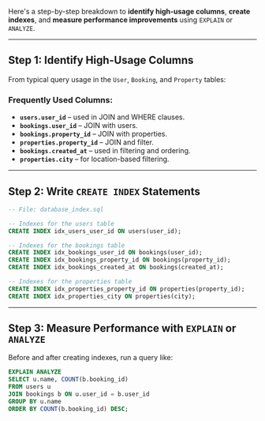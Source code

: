 Here's a step-by-step breakdown to **identify high-usage columns**, **create indexes**, and **measure performance improvements** using `EXPLAIN` or `ANALYZE`.

---

## Step 1: Identify High-Usage Columns

From typical query usage in the `User`, `Booking`, and `Property` tables:

### Frequently Used Columns:

* **`users.user_id`** – used in JOIN and WHERE clauses.
* **`bookings.user_id`** – JOIN with users.
* **`bookings.property_id`** – JOIN with properties.
* **`properties.property_id`** – JOIN and filter.
* **`bookings.created_at`** – used in filtering and ordering.
* **`properties.city`** – for location-based filtering.

---

## Step 2: Write `CREATE INDEX` Statements

```sql
-- File: database_index.sql

-- Indexes for the users table
CREATE INDEX idx_users_user_id ON users(user_id);

-- Indexes for the bookings table
CREATE INDEX idx_bookings_user_id ON bookings(user_id);
CREATE INDEX idx_bookings_property_id ON bookings(property_id);
CREATE INDEX idx_bookings_created_at ON bookings(created_at);

-- Indexes for the properties table
CREATE INDEX idx_properties_property_id ON properties(property_id);
CREATE INDEX idx_properties_city ON properties(city);
```

---

## Step 3: Measure Performance with `EXPLAIN` or `ANALYZE`

Before and after creating indexes, run a query like:

```sql
EXPLAIN ANALYZE
SELECT u.name, COUNT(b.booking_id)
FROM users u
JOIN bookings b ON u.user_id = b.user_id
GROUP BY u.name
ORDER BY COUNT(b.booking_id) DESC;
```


